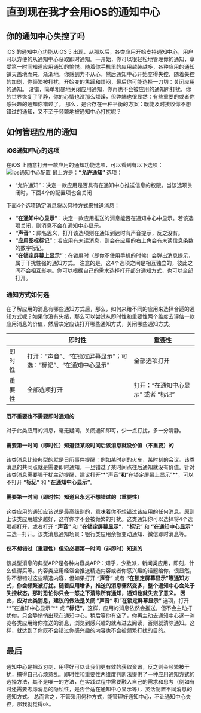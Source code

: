 # 直到现在我才会用iOS的通知中心

## 你的通知中心失控了吗
iOS 的通知中心功能从iOS 5 出现，从那以后，各类应用开始支持通知中心，用户可以方便的从通知中心获取即时通知。一开始，你可以很轻松地管理你的通知，享受第一时间知道应用通知的愉悦。随着你手机里的应用越装越多，各种应用的通知铺天盖地而来，渐渐地，你感到力不从心，然后通知中心开始变得失控，随着失控的加剧，你频繁被打扰，开始变的焦躁和烦闷，最后你可能选择一刀切：关闭应用的通知。
没错，简单粗暴地关闭应用通知，你再也不会被应用的通知所打扰，你的世界恢复了平静，你的心情也没那么烦躁，但弊端也很显然：有些重要的或者你感兴趣的通知你错过了。
那么，是否存在一种平衡的方案：既能及时接收你不想错过的通知，又不至于频繁地被通知中心打扰呢？
## 如何管理应用的通知

### iOS通知中心的选项
在iOS 上随意打开一款应用的通知功能选项，可以看到有以下选项：
![ios通知中心配置](https://ws2.sinaimg.cn/large/006tKfTcgy1fjd6qszd5hj30ku112n02.jpg)
最上方是：**“允许通知”** 选项：
* “允许通知”：决定一款应用是否具有在通知中心推送信息的权限。当该选项关闭时，下面4个的配置项也会关闭

下面4个选项确定消息将以何种方式来推送消息：
* **“在通知中心显示”**：决定一款应用推送的消息能否在通知中心中显示。若该选项关闭，则消息不会在通知中心显示。
* **“声音”**：顾名思义，打开该选项则在通知到达时有声音提示，反之没有。
* **“应用图标标记”**：若应用有未读消息，则会在应用的右上角会有未读信息条数的数字标记。
* **“在锁定屏幕上显示”**：在锁屏时（即你不使用手机的时候）会弹出消息提示，属于干扰性强的通知方式。
注意的是，这4个选项之间是相互独立的，彼此之间不会相互影响。你可以根据自己的需求选择打开部分通知方式，也可以全部打开。
### 通知方式如何选
在了解应用的消息有哪些通知方式后，那么，如何来给不同的应用来选择合适的通知方式呢？如果你没有头绪，那么可以尝试从即时性和重要性两个维度去评估一款应用消息的价值，然后决定应该打开哪些通知方式，关闭哪些通知方式。

|  | 即时性 | 重要性 |
| --- | --- | --- |
| 即时性 | 打开：“声音”、“在锁定屏幕显示”；可选：“标记”、“在通知中心显示” | 全部选项打开 |
| 重要性 | 全部选项打开 | 打开：“在通知中心显示” 或者 “标记” |

#### 既不重要也不需要即时通知的
对于此类应用的消息，毫无疑问，关闭通知即可，少一点打扰，多一分清静。 
#### 需要第一时间（**即时性**）知道但某段时间后该消息就没价值（**不重要**）的
该类消息比较典型的就是日历事件提醒：例如某时刻的火车，某时刻的会议。该类消息的共同点就是需要即时通知，一旦错过了某时间点往后通知就没有价值。针对该类消息需要强干扰主动提醒，建议打开**“声音”**和**“在锁定屏幕上显示”**，可以不打开 **“标记”** 和 **“在通知中心显示”**。
#### 需要第一时间（**即时性**）知道且永远不想错过的（**重要性**）
这类应用的通知应该说是最高级别的，意味着你不想错过该应用的任何消息。原则上该类应用越少越好，这样你才不会被频繁的打扰。这类通知你可以选择将4个选项都打开，或者打开 **“声音”** 和 **“在锁定屏幕显示”**，**“标记”** 和 **“在通知中心显示”** 二选一打开。该类消息通知场景：银行类应用余额变动通知、微信即时消息等。
#### 仅不想错过（**重要性**）但没必要第一时间（**非即时**）知道的
该类型消息的典型APP是各种内容类APP：知乎，少数派，新闻类应用，即刻，什么值得买等。内容类应用经常会推送精选内容或者你感兴趣的话题给你。很显然，你不想错过这些精选内容，但如果打开 **“声音”** 或者 **“在锁定屏幕显示”**等通知方式，你会频繁被打扰。随着应用增多，推送的消息骤然变多，整个通知中心会处于失控状态，那时恐怕你只会一怒之下清除所有通知，通知也就失去了意义。
因此，应对此类消息，建议的做法是关闭 **”声音“** 和**”在锁定屏幕显示“** 选项，打开**”在通知中心显示“** 或 **”标记“**，这样，应用的消息依然会推送，但不会主动打扰你，只会静悄悄出现在通知中心。稍后等你有空了，你再主动去通知中心逐一浏览各类应用给你推送的消息，浏览到感兴趣的就点进去阅读，否则就清除通知。这样，就达到了你既不会错过你感兴趣的内容也不会被频繁打扰的目的。
## 最后
通知中心是把双刃剑，用得好可以让我们更有效的获取资讯，反之则会频繁被干扰，搞得自己心烦意乱。即时性和重要性两维度判断法提供了一种应用通知方式的选择方法，其不是唯一的方法，在实践过程中需要融入自己的需求和思考（例如有时还需要考虑消息的隐私性，是否合适在通知中心显示等），灵活配置不同消息的通知方式。
总而言之，不管采用何种方式，能管理好通知中心，不让通知中心失控，那我就觉得ok。



